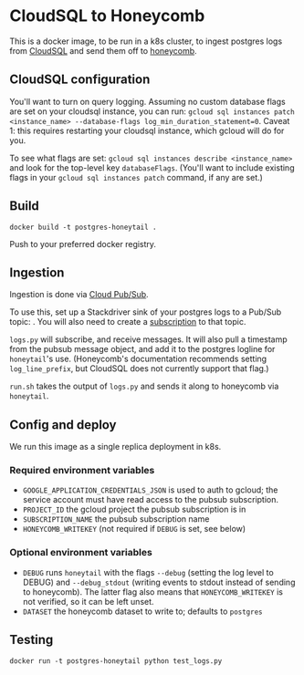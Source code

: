 CloudSQL to Honeycomb
=====================

This is a docker image, to be run in a k8s cluster, to ingest postgres logs from
[CloudSQL](https://cloud.google.com/sql/docs/postgres/) and send them off to
[honeycomb](https://www.honeycomb.io/).

## CloudSQL configuration
You'll want to turn on query logging. Assuming no custom database flags are set
on your cloudsql instance, you can run:
`gcloud sql instances patch <instance_name> --database-flags log_min_duration_statement=0`.
Caveat 1: this requires restarting your cloudsql instance, which gcloud will do for
you.

To see what flags are set: `gcloud sql instances describe <instance_name>` and
look for the top-level key `databaseFlags`. (You'll want to include existing
flags in your `gcloud sql instances patch` command, if any are set.)

## Build
`docker build -t postgres-honeytail .`

Push to your preferred docker registry.

## Ingestion
Ingestion is done via [Cloud Pub/Sub](https://cloud.google.com/pubsub/).

To use this, set up a Stackdriver sink of your postgres logs to a Pub/Sub topic:
[](https://cloud.google.com/logging/docs/export/configure_export_v2). You will
also need to create a
[subscription](https://cloud.google.com/pubsub/docs/subscriber) to that topic.

`logs.py` will subscribe, and receive messages. It will also pull a timestamp
from the pubsub message object, and add it to the postgres logline for
`honeytail`'s use. (Honeycomb's documentation recommends setting
`log_line_prefix`, but CloudSQL does not currently support that flag.)

`run.sh` takes the output of `logs.py` and sends it along to honeycomb via
`honeytail`.

## Config and deploy
We run this image as a single replica deployment in k8s.

### Required environment variables
- `GOOGLE_APPLICATION_CREDENTIALS_JSON` is used to auth to gcloud; the service
  account must have read access to the pubsub subscription.
- `PROJECT_ID` the gcloud project the pubsub subscription is in
- `SUBSCRIPTION_NAME` the pubsub subscription name
- `HONEYCOMB_WRITEKEY` (not required if `DEBUG` is set, see below)

### Optional environment variables
- `DEBUG` runs `honeytail` with the flags `--debug` (setting the log level to
  DEBUG) and `--debug_stdout` (writing events to stdout instead of sending to
  honeycomb).  The latter flag also means that `HONEYCOMB_WRITEKEY` is not
  verified, so it can be left unset.
- `DATASET` the honeycomb dataset to write to; defaults to `postgres`

## Testing
`docker run -t postgres-honeytail python test_logs.py`
